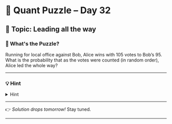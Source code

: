 # 🧠 Quant Puzzle – Day 32

## 📌 Topic: Leading all the way

### 🤔 What's the Puzzle?

Running for local office against Bob, Alice wins with 105 votes to Bob’s 95. What is the probability that as the votes were counted (in random order), Alice led the whole way?

---

### 💡 Hint

<details>
<summary>Hint</summary>

Try putting the ballots in random circular order, instead of random linear order.

</details>

---

👉 *Solution drops tomorrow!*
Stay tuned.

---


